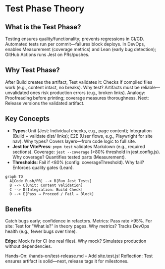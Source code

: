 # Test Phase Theory

## What is the Test Phase?
Testing ensures quality/functionality; prevents regressions in CI/CD. Automated tests run per commit—failures block deploys. In DevOps, enables Measurement (coverage metrics) and Lean (early bug detection); GitHub Actions runs Jest on PRs/pushes.

## Why Test Phase?
After Build creates the artifact, Test validates it: Checks if compiled files work (e.g., content intact, no breaks). Why test? Artifacts must be reliable—unvalidated ones risk production errors (e.g., broken links). Analogy: Proofreading before printing; coverage measures thoroughness. Next: Release versions the validated artifact.

## Key Concepts
- **Types**: Unit (Jest: Individual checks, e.g., page content); Integration (Build + validate dist/ links); E2E (User flows, e.g., Playwright for site nav). Why types? Covers layers—from code logic to full site.
- **Jest for VitePress**: `pnpm test` validates Markdown (e.g., required sections). Coverage: `jest --coverage` (>80% threshold in jest.config.js). Why coverage? Quantifies tested parts (Measurement).
- **Thresholds**: Fail if <80% (config: coverageThreshold). Why fail? Enforces quality gates (Lean).

```mermaid
graph TD
  A[Code Push/PR] --> B[Run Jest Tests]
  B --> C[Unit: Content Validation]
  C --> D[Integration: Build Check]
  D --> E[Pass → Proceed / Fail → Block]
```

## Benefits
Catch bugs early; confidence in refactors. Metrics: Pass rate >95%. For site: Test for "What is?" in theory pages. Why metrics? Tracks DevOps health (e.g., fewer bugs over time).

**Edge**: Mock fs for CI (no real files). Why mock? Simulates production without dependencies.

Hands-On: /hands-on/test-release.md – Add site.test.js! Reflection: Test ensures artifact is solid—next, release tags it for milestones.
